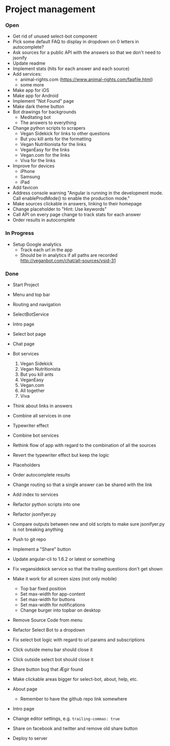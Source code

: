 # Project management

### Open

* Get rid of unused select-bot component
* Pick some default FAQ to display in dropdown on 0 letters in autocomplete?
* Ask sources for a public API with the answers so that we don't need to jsonify
* Update readme
* Implement stats (hits for each answer and each source)
* Add services:
  * animal-rights.com (https://www.animal-rights.com/faqfile.html)
  * some more
* Make app for iOS
* Make app for Android
* Implement "Not Found" page
* Make dark theme button
* Bot drawings for backgrounds
  * Meditating bot
  * The answers to everything
* Change python scripts to scrapers
  * Vegan Sidekick for links to other questions
  * But you kill ants for the formatting
  * Vegan Nutritionista for the links
  * VeganEasy for the links
  * Vegan.com for the links
  * Viva for the links
* Improve for devices
  * iPhone
  * Samsung
  * iPad
* Add favicon
* Address console warning "Angular is running in the development mode. Call enableProdMode() to enable the production mode."
* Make sources clickable in answers, linking to their homepage
* Change placeholder to "Hint: Use keywords"
* Call API on every page change to track stats for each answer
* Order results in autocomplete

### In Progress

* Setup Google analytics
  * Track each url in the app
  * Should be in analytics if all paths are recorded http://veganbot.com/chat/all-sources/vsid-31

### Done

* Start Project
* Menu and top bar
* Routing and navigation
* SelectBotService
* Intro page
* Select bot page
* Chat page
* Bot services

  1. Vegan Sidekick
  2. Vegan Nutritionista
  3. But you kill ants
  4. VeganEasy
  5. Vegan.com
  6. All together
  7. Viva

* Think about links in answers
* Combine all services in one
* Typewriter effect
* Combine bot services
* Rethink flow of app with regard to the combination of all the sources
* Revert the typewriter effect but keep the logic
* Placeholders
* Order autocomplete results
* Change routing so that a single answer can be shared with the link
* Add index to services
* Refactor python scripts into one
* Refactor jsonifyer.py
* Compare outputs between new and old scripts to make sure jsonifyer.py is not breaking anything
* Push to git repo
* Implement a "Share" button
* Update angular-cli to 1.6.2 or latest or something
* Fix vegansidekick service so that the trailing questions don't get shown
* Make it work for all screen sizes (not only mobile)
  * Top bar fixed position
  * Set max-width for app-content
  * Set max-width for buttons
  * Set max-width for notifications
  * Change burger into topbar on desktop
* Remove Source Code from menu
* Refactor Select Bot to a dropdown
* Fix select bot logic with regard to url params and subscriptions
* Click outside menu bar should close it
* Click outside select bot should close it
* Share button bug that Ægir found
* Make clickable areas bigger for select-bot, about, help, etc.
* About page
  * Remember to have the github repo link somewhere
* Intro page
* Change editor settings, e.g. `trailing-commas: true`
* Share on facebook and twitter and remove old share button
* Deploy to server
